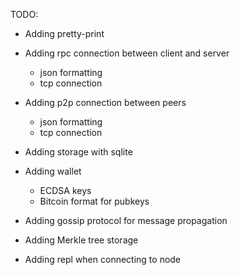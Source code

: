 TODO:

* Adding pretty-print

* Adding rpc connection between client and server
	* json formatting
	* tcp connection

* Adding p2p connection between peers
	* json formatting
	* tcp connection

* Adding storage with sqlite

* Adding wallet
	* ECDSA keys
	* Bitcoin format for pubkeys

* Adding gossip protocol for message propagation

* Adding Merkle tree storage

* Adding repl when connecting to node

